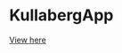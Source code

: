 # KullabergApp

[View here](http://htmlpreview.github.io/?https://cdn.rawgit.com/xtreemze/KullabergApp/master/index.html)
